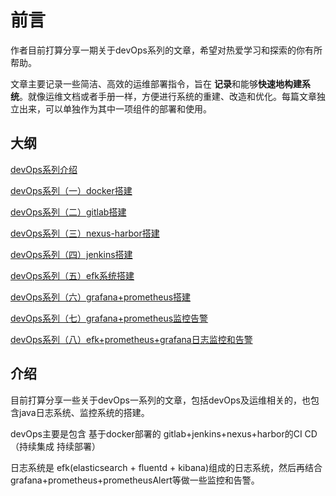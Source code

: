 # 前言

作者目前打算分享一期关于devOps系列的文章，希望对热爱学习和探索的你有所帮助。

文章主要记录一些简洁、高效的运维部署指令，旨在 **记录**和能够**快速地构建系统**。就像运维文档或者手册一样，方便进行系统的重建、改造和优化。每篇文章独立出来，可以单独作为其中一项组件的部署和使用。



## 大纲

[devOps系列介绍]()

[devOps系列（一）docker搭建]()

[devOps系列（二）gitlab搭建]()

[devOps系列（三）nexus-harbor搭建]()

[devOps系列（四）jenkins搭建]()

[devOps系列（五）efk系统搭建]()

[devOps系列（六）grafana+prometheus搭建]()

[devOps系列（七）grafana+prometheus监控告警]()

[devOps系列（八）efk+prometheus+grafana日志监控和告警]()



## 介绍

目前打算分享一些关于devOps一系列的文章，包括devOps及运维相关的，也包含java日志系统、监控系统的搭建。

devOps主要是包含 基于docker部署的 gitlab+jenkins+nexus+harbor的CI CD（持续集成 持续部署）

日志系统是 efk(elasticsearch + fluentd + kibana)组成的日志系统，然后再结合grafana+prometheus+prometheusAlert等做一些监控和告警。















